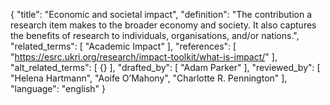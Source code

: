 {
  "title": "Economic and societal impact",
  "definition": "The contribution a research item makes to the broader economy and society. It also captures the benefits of research to individuals, organisations, and/or nations.",
  "related_terms": [
    "Academic Impact"
  ],
  "references": [
    "https://esrc.ukri.org/research/impact-toolkit/what-is-impact/"
  ],
  "alt_related_terms": [
    {}
  ],
  "drafted_by": [
    "Adam Parker"
  ],
  "reviewed_by": [
    "Helena Hartmann",
    "Aoife O’Mahony",
    "Charlotte R. Pennington"
  ],
  "language": "english"
}
